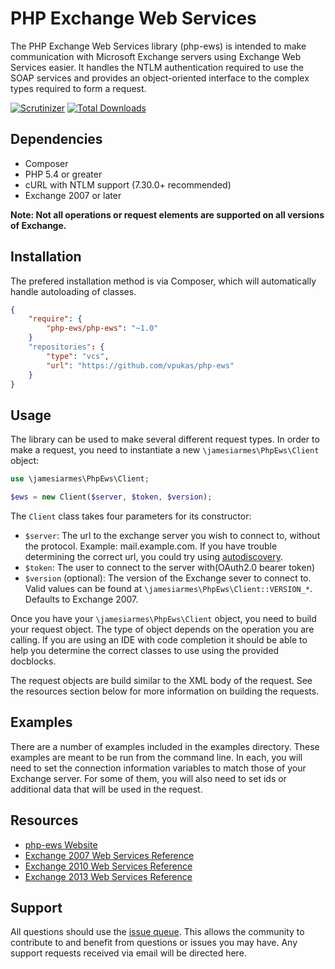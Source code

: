# PHP Exchange Web Services

The PHP Exchange Web Services library (php-ews) is intended to make
communication with Microsoft Exchange servers using Exchange Web Services
easier. It handles the NTLM authentication required to use the SOAP
services and provides an object-oriented interface to the complex types
required to form a request. 

[![Scrutinizer](https://img.shields.io/scrutinizer/g/jamesiarmes/php-ews.svg?style=flat-square)][1]
[![Total Downloads](https://img.shields.io/packagist/dt/php-ews/php-ews.svg?style=flat-square)][2]

## Dependencies

* Composer
* PHP 5.4 or greater
* cURL with NTLM support (7.30.0+ recommended)
* Exchange 2007 or later

**Note: Not all operations or request elements are supported on all versions of
Exchange.**

## Installation

The prefered installation method is via Composer, which will automatically
handle autoloading of classes.

```json
{
    "require": {
        "php-ews/php-ews": "~1.0"
    }
    "repositories": {
        "type": "vcs", 
        "url": "https://github.com/vpukas/php-ews"
    }
}
```

## Usage

The library can be used to make several different request types. In order to
make a request, you need to instantiate a new `\jamesiarmes\PhpEws\Client`
object:

```php
use \jamesiarmes\PhpEws\Client;

$ews = new Client($server, $token, $version);
```

The `Client` class takes four parameters for its constructor:

* `$server`: The url to the exchange server you wish to connect to, without
  the protocol. Example: mail.example.com. If you have trouble determining the
  correct url, you could try using [autodiscovery][3].
* `$token`: The user to connect to the server with(OAuth2.0 bearer token)
* `$version` (optional): The version of the Exchange sever to connect to. Valid
  values can be found at `\jamesiarmes\PhpEws\Client::VERSION_*`. Defaults to
  Exchange 2007.

Once you have your `\jamesiarmes\PhpEws\Client` object, you need to build your
request object. The type of object depends on the operation you are calling. If
you are using an IDE with code completion it should be able to help you
determine the correct classes to use using the provided docblocks.

The request objects are build similar to the XML body of the request. See the
resources section below for more information on building the requests.

## Examples

There are a number of examples included in the examples directory. These
examples are meant to be run from the command line. In each, you will need to
set the connection information variables to match those of your Exchange server.
For some of them, you will also need to set ids or additional data that will be
used in the request.

## Resources

* [php-ews Website][4]
* [Exchange 2007 Web Services Reference][5]
* [Exchange 2010 Web Services Reference][4]
* [Exchange 2013 Web Services Reference][7]

## Support

All questions should use the [issue queue][8]. This allows the community to
contribute to and benefit from questions or issues you may have. Any support
requests received via email will be directed here.

[1]: https://scrutinizer-ci.com/g/jamesiarmes/php-ews
[2]: https://packagist.org/packages/php-ews/php-ews
[3]: https://github.com/jamesiarmes/php-ews/tree/master/examples/autodiscover
[4]: http://www.jamesarmes.com/php-ews/
[5]: http://msdn.microsoft.com/library/bb204119\(v=EXCHG.80\).aspx
[6]: http://msdn.microsoft.com/library/bb204119\(v=exchg.140\).aspx
[7]: http://msdn.microsoft.com/library/bb204119\(v=exchg.150\).aspx
[8]: https://github.com/jamesiarmes/php-ews/issues

